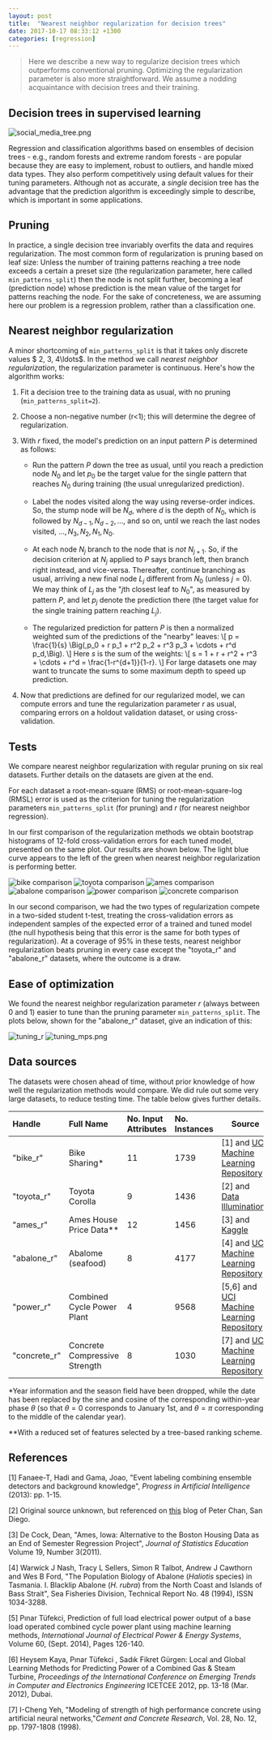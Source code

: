 ```yaml
---
layout: post
title:  "Nearest neighbor regularization for decision trees"
date: 2017-10-17 08:33:12 +1300
categories: [regression]
---
```


> Here we describe a new way to regularize decision trees which
> outperforms conventional pruning. Optimizing the regularization
> parameter is also more straightforward. We
> assume a nodding acquaintance with decision trees and their
> training.

## Decision trees in supervised learning

![social_media_tree.png]({{base.url}}/assets/social_media_tree.png)

Regression and classification
algorithms based on ensembles of decision trees - e.g., random forests
and extreme random forests - are popular because they are easy to
implement, robust to outliers, and handle mixed data types. They also
perform competitively using default values for their tuning
parameters. Although not as accurate, a *single* decision tree has the
advantage that the prediction algorithm is exceedingly simple to
describe, which is important in some applications.

## Pruning
In practice, a single decision tree invariably overfits the
data and requires regularization. The most common form of
regularization is pruning based on leaf size: Unless the number of
training patterns reaching a tree node exceeds a certain a preset size
(the regularization parameter, here called `min_patterns_split`) then
the node is not split further, becoming a leaf (prediction node) whose
prediction is the mean value of the target for patterns reaching the
node. For the sake of concreteness, we are assuming here our problem is a
regression problem, rather than a classification one.

## Nearest neighbor regularization
A minor shortcoming of `min_patterns_split` is that it takes only discrete
values $ 2, 3, 4\ldots$. In the method we call *nearest neighbor
regularization*, the regularization parameter is continuous. Here's how
the algorithm works:

1. Fit a decision tree to the training data as usual, with no pruning
(`min_patterns_split=2`).

2. Choose a non-negative number \(r<1\); this will determine the
degree of regularization.

3. With $r$ fixed, the  model's prediction on an input pattern $P$ is
determined as follows:

    - Run the pattern $P$ down the tree as usual, until you reach
      a  prediction node $N_0$ and let $p_0$ be the
      target value for the single pattern that reaches $N_0$
      during training (the usual unregularized prediction).

    - Label the nodes visited along the way using reverse-order
      indices. So, the stump node will be $N_d$, where $d$ is
      the depth of $N_0$, which is followed by $N_{d-1},
      N_{d-2},\ldots,$ and so on, until we reach the last nodes
      visited, $\ldots, N_3,N_2,N_1,N_0$.

   - At each node $N_j$ branch to the node that is *not*
     $N_{j+1}$. So, if the decision criterion at $N_j$ applied to $P$
     says branch left, then branch right instead, and vice-versa. Thereafter,
     continue branching as usual, arriving a new final node
     $L_j$ different from $N_0$ (unless $j=0$). We may think of $L_j$ as
     the "$j$th closest leaf to $N_0$", as measured by pattern
     $P$, and let $p_j$ denote the prediction there (the
     target value for  the single training pattern reaching $L_j$).

    - The regularized prediction for pattern $P$ is then a normalized weighted
    sum of the predictions of  the "nearby" leaves:
    \\[
      p = \frac{1}{s} \Big(\,p_0 +  r p_1 + r^2 p_2 + r^3 p_3 + \cdots + r^d p_d\,\Big).
    \\]
    Here $s$ is the sum of the weights:
    \\[
       s = 1 + r + r^2 + r^3 + \cdots + r^d = \frac{1-r^{d+1}}{1-r}.
    \\]
    For large datasets one may want to truncate the sums to some
    maximum depth to speed up prediction.

4. Now that predictions are defined for our regularized model, we can compute
    errors and tune the regularization parameter $r$ as usual,
    comparing errors on a holdout validation dataset, or using
    cross-validation.

## Tests
We compare nearest neighbor regularization with regular pruning on
six real datasets. Further details
on the datasets are given at the end.

For each dataset a root-mean-square (RMS) or root-mean-square-log
(RMSL) error is used as the criterion for tuning the regularization
parameters `min_patterns_split` (for pruning) and $r$ (for nearest
neighbor regression). 

In our first comparison of the regularization methods
we obtain bootstrap histograms of 12-fold cross-validation errors
for each tuned model, presented on the same plot.  Our results are shown
below. The light blue curve appears to the left of the green when nearest neighbor regularization is performing better.

![bike comparison]({{base.url}}/assets/bike_r.png)
![toyota comparison]({{base.url}}/assets/toyota_r.png) 
![ames comparison]({{base.url}}/assets/ames_r.png)
![abalone comparison]({{base.url}}/assets/abalone_r.png)
![power comparison]({{base.url}}/assets/power_r.png)
![concrete comparison]({{base.url}}/assets/concrete_r.png)

In our second comparison, we had the two types of regularization
compete in a two-sided student t-test, treating the cross-validation
errors as independent samples of the expected error of a trained and
tuned model (the null hypothesis being that this error is the same for
both types of regularization). At a coverage of 95% in these tests,
nearest neighbor regularization beats pruning in every case except the
"toyota_r" and "abalone_r" datasets, where the outcome is a draw.

## Ease of optimization
We found the nearest neighbor regularization
parameter $r$ (always between 0 and 1) easier to tune than the
pruning parameter `min_patterns_split`. The plots below, shown for the
"abalone_r" dataset, give an indication of this:

![tuning_r]({{base.url}}/assets/tuning_r.png)
![tuning_mps.png]({{base.url}}/assets/tuning_mps.png)

## Data sources
The datasets were chosen ahead of time, without prior
knowledge of how well the regularization methods would compare. We did
rule out some very large datasets, to reduce testing time. The table
below gives further details.

Handle    | Full Name                  | No. Input Attributes | No. Instances | Source
:---------|:---------------------------|:---------------------|:--------------|-------
"bike_r"  | Bike Sharing*              | 11                   | 1739          | [1] and [UCI Machine Learning Repository](https://archive.ics.uci.edu/ml/datasets/bike+sharing+dataset)
"toyota_r"| Toyota Corolla             | 9                    | 1436          | [2] and [Data Illuminations](https://github.com/datailluminations/PredictingToyotaPricesBlog)
"ames_r"  | Ames House Price Data**    | 12                   | 1456          | [3] and [Kaggle](https://www.kaggle.com/c/house-prices-advanced-regression-techniques/data)
"abalone_r"| Abalome (seafood)          | 8                    | 4177          | [4] and [UCI Machine Learning Repository](https://archive.ics.uci.edu/ml/datasets/abalone)
"power_r" | Combined Cycle Power Plant | 4                    | 9568          | [5,6] and [UCI Machine Learning Repository](https://archive.ics.uci.edu/ml/datasets/Combined+Cycle+Power+Plant)
"concrete_r"   | Concrete Compressive Strength | 8 | 1030 | [7] and [UCI Machine Learning Repository](https://archive.ics.uci.edu/ml/datasets/Concrete+Compressive+Strength)

*Year information and the season field have been dropped, while the
date has been replaced by the sine and cosine of the corresponding
within-year phase $\theta$ (so that $\theta=0$ corresponds to
January 1st, and $\theta=\pi$ corresponding to the middle of the
calendar year).

**With a reduced set of features selected by a tree-based ranking scheme.

## References

[1] Fanaee-T, Hadi and Gama, Joao, "Event labeling combining ensemble detectors and background knowledge", *Progress in Artificial Intelligence* (2013): pp. 1-15. 

[2] Original source unknown, but referenced on [this](http://www.datasciencecentral.com/profiles/blogs/predicting-car-prices-part-1-linear-regression) blog of Peter Chan, San Diego.

[3] De Cock, Dean, "Ames, Iowa: Alternative to the Boston Housing Data as an End of Semester Regression Project", *Journal of Statistics Education* Volume 19, Number 3(2011).

[4] Warwick J Nash, Tracy L Sellers, Simon R Talbot, Andrew J Cawthorn and Wes B Ford,
"The Population Biology of Abalone (_Haliotis_ species) in Tasmania. I. Blacklip Abalone (_H. rubra_) from the North Coast and Islands of Bass Strait", 
Sea Fisheries Division, Technical Report No. 48 (1994), ISSN 1034-3288.

[5] Pınar Tüfekci, Prediction of full load electrical power output of a base load operated combined cycle power plant using machine learning methods, *International Journal of Electrical Power & Energy Systems*, Volume 60, (Sept. 2014), Pages 126-140.

[6] Heysem Kaya, Pınar Tüfekci , Sadık Fikret Gürgen: Local and Global Learning Methods for Predicting Power of a Combined Gas & Steam Turbine, *Proceedings of the International Conference on Emerging Trends in Computer and Electronics Engineering* ICETCEE 2012, pp. 13-18 (Mar. 2012), Dubai.

[7] I-Cheng Yeh, "Modeling of strength of high performance concrete using artificial neural networks,"*Cement and Concrete Research*, Vol. 28, No. 12, pp. 1797-1808 (1998).
